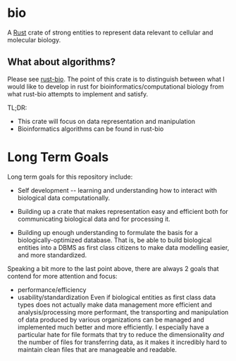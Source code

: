 # bio
A [Rust](https://www.rust-lang.org/en-US/) crate of strong entities to represent
data relevant to cellular and molecular biology.

## What about algorithms?
Please see [rust-bio](https://github.com/rust-bio/rust-bio). The point of this
crate is to distinguish between what I would like to develop in rust for
bioinformatics/computational biology from what rust-bio attempts to implement and
satisfy.

TL;DR:
* This crate will focus on data representation and manipulation
* Bioinformatics algorithms can be found in rust-bio

# Long Term Goals
Long term goals for this repository include:
* Self development -- learning and understanding how to interact with
  biological data computationally.

* Building up a crate that makes representation easy and efficient both for
  communicating biological data and for processing it.

* Building up enough understanding to formulate the basis for a
  biologically-optimized database. That is, be able to build biological
  entities into a DBMS as first class citizens to make data modelling easier,
  and more standardized.

Speaking a bit more to the last point above, there are always 2 goals that
contend for more attention and focus:
* performance/efficiency
* usability/standardization
Even if biological entities as first class data types does not actually make
data management more efficient and analysis/processing more performant, the
transporting and manipulation of data produced by various organizations can be
managed and implemented much better and more efficiently. I especially have a
particular hate for file formats that try to reduce the dimensionality *and*
the number of files for transferring data, as it makes it incredibly hard to
maintain clean files that are manageable and readable.
